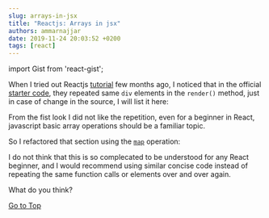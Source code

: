 ```yaml
---
slug: arrays-in-jsx
title: "Reactjs: Arrays in jsx"
authors: ammarnajjar
date: 2019-11-24 20:03:52 +0200
tags: [react]
---
```

import Gist from 'react-gist';

When I tried out Reactjs [tutorial](https://reactjs.org/tutorial/tutorial.html) few months ago, I noticed that in the official [starter code](https://codepen.io/gaearon/pen/oWWQNa?editors=0010), they repeated same `div` elements in the `render()` method, just in case of change in the source, I will list it here:

<!-- truncate -->

<Gist id="a607a290ddf165d8ab49bac2a902caec" file="original.jsx" />

From the fist look I did not like the repetition, even for a beginner in React, javascript basic array operations should be a familiar topic.

So I refactored that section using the [`map`](https://developer.mozilla.org/en-US/docs/Web/JavaScript/Reference/Global_Objects/Array/map) operation:

<Gist id="a607a290ddf165d8ab49bac2a902caec" file="using_map.jsx" />

I do not think that this is so complecated to be understood for any React beginner, and I would recommend using similar concise code instead of repeating the same function calls or elements over and over again.

What do you think?

[Go to Top](#Top)